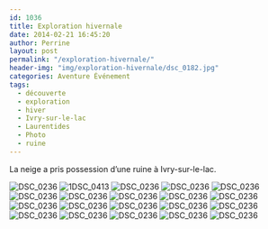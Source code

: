 ```yaml
---
id: 1036
title: Exploration hivernale
date: 2014-02-21 16:45:20
author: Perrine
layout: post
permalink: "/exploration-hivernale/"
header-img: "img/exploration-hivernale/dsc_0182.jpg"
categories: Aventure Événement
tags:
  - découverte
  - exploration
  - hiver
  - Ivry-sur-le-lac
  - Laurentides
  - Photo
  - ruine
---
```

La neige a pris possession d&rsquo;une ruine à Ivry-sur-le-lac.

<img src="/img/exploration-hivernale/dsc_0236.jpg" alt="DSC_0236" />
<img src="/img/couleurs-du-sud/1DSC_0413.jpg"  alt="1DSC_0413" />
<img src="/img/exploration-hivernale/dsc_0261.jpg" alt="DSC_0236" />
<img src="/img/exploration-hivernale/dsc_0150.jpg" alt="DSC_0236" />
<img src="/img/exploration-hivernale/dsc_0153.jpg" alt="DSC_0236" />
<img src="/img/exploration-hivernale/dsc_0182.jpg" alt="DSC_0236" />
<img src="/img/exploration-hivernale/dsc_0171.jpg" alt="DSC_0236" />
<img src="/img/exploration-hivernale/dsc_0173.jpg" alt="DSC_0236" />
<img src="/img/exploration-hivernale/dsc_0240.jpg" alt="DSC_0236" />
<img src="/img/exploration-hivernale/dsc_0163.jpg" alt="DSC_0236" />
<img src="/img/exploration-hivernale/dsc_0137.jpg" alt="DSC_0236" />
<img src="/img/exploration-hivernale/dsc_0189.jpg" alt="DSC_0236" />
<img src="/img/exploration-hivernale/dsc_0164.jpg" alt="DSC_0236" />
<img src="/img/exploration-hivernale/dsc_0239.jpg" alt="DSC_0236" />
<img src="/img/exploration-hivernale/dsc_0234.jpg" alt="DSC_0236" />
<img src="/img/exploration-hivernale/dsc_0208.jpg" alt="DSC_0236" />
<img src="/img/exploration-hivernale/dsc_0147.jpg" alt="DSC_0236" />
<img src="/img/exploration-hivernale/dsc_0131.jpg" alt="DSC_0236" />
<img src="/img/exploration-hivernale/dsc_0253.jpg" alt="DSC_0236" />
<img src="/img/exploration-hivernale/dsc_0110.jpg" alt="DSC_0236" />
